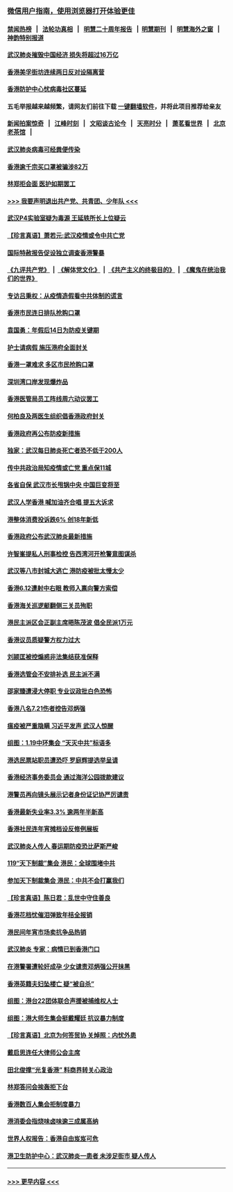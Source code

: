 ### [微信用户指南，使用浏览器打开体验更佳](https://github.com/gfw-breaker/banned-news1/blob/master/indexes/wechat-guide.md?t=0)
#### [禁闻热榜](热点新闻.md?t=0)  &nbsp;&nbsp;|&nbsp;&nbsp; [法轮功真相](https://github.com/gfw-breaker/truth/blob/master/README.md?t=0) &nbsp;&nbsp;|&nbsp;&nbsp; [明慧二十周年报告](https://github.com/gfw-breaker/mh-reports/blob/master/README.md?t=0) &nbsp;&nbsp;|&nbsp;&nbsp;[明慧期刊](https://github.com/gfw-breaker/mh-qikan) &nbsp;&nbsp;|&nbsp;&nbsp; [明慧海外之窗](https://github.com/gfw-breaker/mh-news/blob/master/README.md?t=0) &nbsp;&nbsp;|&nbsp;&nbsp; [神韵特别报道](https://github.com/gfw-breaker/mh-news/blob/master/shenyun.md?t=0)
#### [武汉肺炎摧毁中国经济 损失将超过16万亿](../pages/nsc415/n11839723.md?t=02040333) 
#### [香港美孚街坊连续两日反对设隔离营](../pages/nsc415/n11839962.md?t=02040333) 
#### [香港防护中心忧病毒社区蔓延](../pages/nsc415/n11839933.md?t=02040333) 
#### 五毛举报越来越频繁，请网友们前往下载 [一键翻墙软件](https://github.com/gfw-breaker/ssr-accounts)，并将此项目推荐给亲友
#### [新闻拍案惊奇](https://github.com/gfw-breaker/banned-news1/blob/master/pages/link4.md) &nbsp;&nbsp;|&nbsp;&nbsp; [江峰时刻](https://github.com/gfw-breaker/banned-news1/blob/master/pages/link4.md) &nbsp;&nbsp;|&nbsp;&nbsp; [文昭谈古论今](https://github.com/gfw-breaker/banned-news1/blob/master/pages/link4.md) &nbsp;&nbsp;|&nbsp;&nbsp; [天亮时分](https://github.com/gfw-breaker/banned-news1/blob/master/pages/link4.md) &nbsp;&nbsp;|&nbsp;&nbsp; [萧茗看世界](https://github.com/gfw-breaker/banned-news1/blob/master/pages/link4.md) &nbsp;&nbsp;|&nbsp;&nbsp; [北京老茶馆](https://github.com/gfw-breaker/banned-news1/blob/master/pages/link4.md) &nbsp;&nbsp;|&nbsp;&nbsp; 
#### [武汉肺炎病毒可经粪便传染](../pages/nsc415/n11839939.md?t=02040333) 
#### [香港逾千宗买口罩被骗涉82万](../pages/nsc415/n11839914.md?t=02040333) 
#### [林郑拒会面 医护如期罢工](../pages/nsc415/n11839892.md?t=02040333) 
#### [>>> 我要声明退出共产党、共青团、少年队 <<<](https://github.com/begood0513/goodnews/blob/master/quit/letter.md) 
#### [武汉P4实验室疑为毒源 王延轶所长上位疑云](../pages/nsc415/n11835543.md?t=02040333) 
#### [【珍言真语】萧若元:武汉疫情或令中共亡党](../pages/nsc415/n11829394.md?t=02040333) 
#### [国际特赦报告促设独立调查香港警暴](../pages/nsc415/n11833845.md?t=02040333) 
#### [《九评共产党》](https://github.com/begood0513/9ping.md/blob/master/README.md) &nbsp;|&nbsp; [《解体党文化》](../../../../jtdwh.md/blob/master/README.md)  &nbsp;|&nbsp; [《共产主义的终极目的》](../../../../gczydzjmd.md/blob/master/README.md) &nbsp;|&nbsp; [《魔鬼在统治我们的世界》](../../../../mgztzwmdsj.md/blob/master/README.md) 
#### [专访吕秉权：从疫情造假看中共体制的谎言](../pages/nsc415/n11833813.md?t=02040333) 
#### [香港市民连日排队抢购口罩](../pages/nsc415/n11833794.md?t=02040333) 
#### [袁国勇：年假后14日为防疫关键期](../pages/nsc415/n11831088.md?t=02040333) 
#### [护士请病假 施压港府全面封关](../pages/nsc415/n11831030.md?t=02040333) 
#### [香港一罩难求 多区市民抢购口罩](../pages/nsc415/n11831002.md?t=02040333) 
#### [深圳湾口岸发现爆炸品](../pages/nsc415/n11828802.md?t=02040333) 
#### [香港医管局员工阵线周六动议罢工](../pages/nsc415/n11828762.md?t=02040333) 
#### [何柏良及两医生组织倡香港政府封关](../pages/nsc415/n11828749.md?t=02040333) 
#### [香港政府再公布防疫新措施](../pages/nsc415/n11828716.md?t=02040333) 
#### [独家：武汉每日肺炎死亡者恐不低于200人](../pages/nsc415/n11828240.md?t=02040333) 
#### [传中共政治局知疫情或亡党 重点保11城](../pages/nsc415/n11828145.md?t=02040333) 
#### [各省自保 武汉市长甩锅中央 中国巨变将至](../pages/nsc415/n11828021.md?t=02040333) 
#### [武汉人学香港 喊加油齐合唱 提五大诉求](../pages/nsc415/n11827046.md?t=02040333) 
#### [港整体消费投诉跌6% 创18年新低](../pages/nsc415/n11817280.md?t=02040333) 
#### [香港政府公布武汉肺炎最新措施](../pages/nsc415/n11817152.md?t=02040333) 
#### [许智峯提私人刑事检控 告西湾河开枪警意图谋杀](../pages/nsc415/n11817132.md?t=02040333) 
#### [武汉等八市封城大逃亡 港防疫被批太慢太少](../pages/nsc415/n11817058.md?t=02040333) 
#### [香港6.12遭射中右眼 教师入禀向警方索偿](../pages/nsc415/n11814678.md?t=02040333) 
#### [香港海关巡逻艇翻侧三关员殉职](../pages/nsc415/n11814604.md?t=02040333) 
#### [港民主派区会正副主席晤陈茂波 倡全民派1万元](../pages/nsc415/n11814582.md?t=02040333) 
#### [香港议员质疑警方权力过大](../pages/nsc415/n11814560.md?t=02040333) 
#### [刘颕匡被控煽惑非法集结获准保释](../pages/nsc415/n11811727.md?t=02040333) 
#### [香港选管会不安排补选 民主派不满](../pages/nsc415/n11811691.md?t=02040333) 
#### [邵家臻遭浸大停职 专业议政批白色恐怖](../pages/nsc415/n11811670.md?t=02040333) 
#### [香港八名7.21伤者控告邓炳强](../pages/nsc415/n11811623.md?t=02040333) 
#### [瘟疫被严重隐瞒 习近平发声 武汉人惊醒](../pages/nsc415/n11811186.md?t=02040333) 
#### [组图：1.19中环集会 “天灭中共”标语多](../pages/nsc415/n11809514.md?t=02040333) 
#### [港选民票站职员遭恐吓 罗庭辉提选举呈请](../pages/nsc415/n11808914.md?t=02040333) 
#### [香港经济事务委员会 通过海洋公园拨款建议](../pages/nsc415/n11808906.md?t=02040333) 
#### [港警员再向镜头展示记者身份证记协严厉谴责](../pages/nsc415/n11808888.md?t=02040333) 
#### [香港最新失业率3.3% 逾两年半新高](../pages/nsc415/n11808887.md?t=02040333) 
#### [香港社民连年宵摊档设反修例展板](../pages/nsc415/n11808857.md?t=02040333) 
#### [武汉肺炎人传人 春运期防疫恐比萨斯严峻](../pages/nsc415/n11808739.md?t=02040333) 
#### [119“天下制裁”集会 港民：全球围堵中共](../pages/nsc415/n11806318.md?t=02040333) 
#### [参加天下制裁集会 港民：中共不会打赢我们](../pages/nsc415/n11806596.md?t=02040333) 
#### [【珍言真语】陈日君：乱世中守住善良](../pages/nsc415/n11806247.md?t=02040333) 
#### [香港花档忧催泪弹致年桔全报销](../pages/nsc415/n11806130.md?t=02040333) 
#### [港民间年宵市场卖抗争品热销](../pages/nsc415/n11806073.md?t=02040333) 
#### [武汉肺炎 专家：病情已到香港门口](../pages/nsc415/n11806020.md?t=02040333) 
#### [在港警署遭轮奸成孕 少女谴责邓炳强公开抹黑](../pages/nsc415/n11805981.md?t=02040333) 
#### [香港英籍夫妇坠楼亡 疑“被自杀”](../pages/nsc415/n11805937.md?t=02040333) 
#### [组图：港台22团体联合声援被捕维权人士](../pages/nsc415/n11801834.md?t=02040333) 
#### [组图：港大师生集会挺戴耀廷 抗议暴力制度](../pages/nsc415/n11799298.md?t=02040333) 
#### [【珍言真语】北京为何签贸协 关焯照：内忧外患](../pages/nsc415/n11799790.md?t=02040333) 
#### [戴启思连任大律师公会主席](../pages/nsc415/n11799306.md?t=02040333) 
#### [田北俊撑“光复香港” 料商界转关心政治](../pages/nsc415/n11799287.md?t=02040333) 
#### [林郑答问会挨轰拒下台](../pages/nsc415/n11799261.md?t=02040333) 
#### [香港数百人集会拒制度暴力](../pages/nsc415/n11796941.md?t=02040333) 
#### [港消委会指烧味卤味逾三成属高纳](../pages/nsc415/n11796815.md?t=02040333) 
#### [世界人权报告：香港自由岌岌可危](../pages/nsc415/n11796873.md?t=02040333) 
#### [港卫生防护中心：武汉肺炎一患者 未涉足街市 疑人传人](../pages/nsc415/n11796789.md?t=02040333) 

----
#### [ >>> 更早内容 <<< ](../indexes/nsc415-earlier.md)
